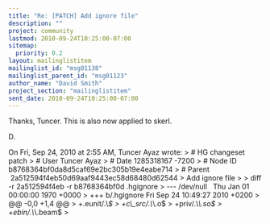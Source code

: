 ```yaml
---
title: "Re: [PATCH] Add ignore file"
description: ""
project: community
lastmod: 2010-09-24T10:25:00-07:00
sitemap:
  priority: 0.2
layout: mailinglistitem
mailinglist_id: "msg01138"
mailinglist_parent_id: "msg01123"
author_name: "David Smith"
project_section: "mailinglistitem"
sent_date: 2010-09-24T10:25:00-07:00
---
```



Thanks, Tuncer. This is also now applied to skerl.

D.

On Fri, Sep 24, 2010 at 2:55 AM, Tuncer Ayaz  wrote:
&gt; # HG changeset patch
&gt; # User Tuncer Ayaz 
&gt; # Date 1285318167 -7200
&gt; # Node ID b8768364bf0da8d5caf69e2bc305b19e4eabe714
&gt; # Parent  2a512594f4eb50d69aaf9443ec58d68480d62544
&gt; Add ignore file
&gt;
&gt; diff -r 2a512594f4eb -r b8768364bf0d .hgignore
&gt; --- /dev/null   Thu Jan 01 00:00:00 1970 +0000
&gt; +++ b/.hgignore Fri Sep 24 10:49:27 2010 +0200
&gt; @@ -0,0 +1,4 @@
&gt; +.eunit/.\\*$
&gt; +c\\_src/.\\*\\.o$
&gt; +priv/.\\*\\.so$
&gt; +ebin/.\\*\\.beam$
&gt;
